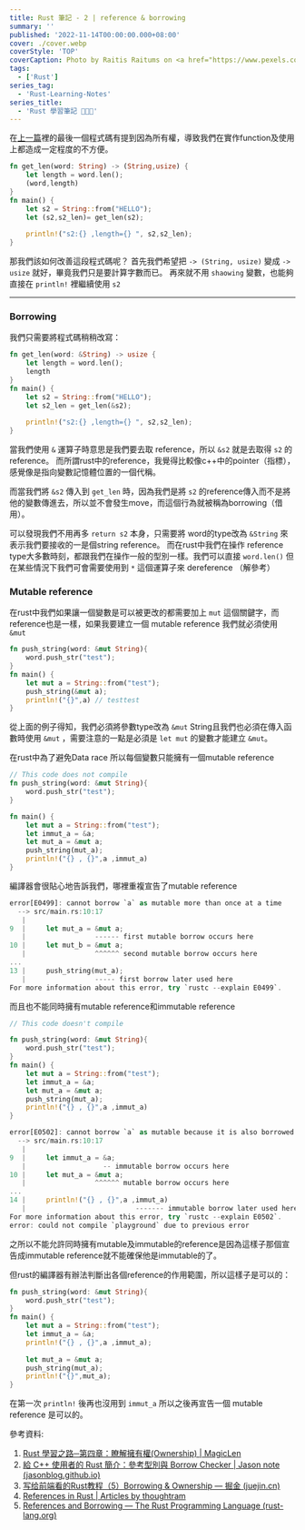 ```yaml
---
title: Rust 筆記 - 2 | reference & borrowing
summary: ''
published: '2022-11-14T00:00:00.000+08:00'
cover: ./cover.webp
coverStyle: 'TOP'
coverCaption: Photo by Raitis Raitums on <a href="https://www.pexels.com/zh-tw/photo/10009499/">Pexels</a>
tags:
  - ['Rust']
series_tag: 
  - 'Rust-Learning-Notes'
series_title:
  - 'Rust 學習筆記 🦀🦀🦀'
---
```


在[上一篇](../2022-10-27/index.md)裡的最後一個程式碼有提到因為所有權，導致我們在實作function及使用上都造成一定程度的不方便。

```rust
fn get_len(word: String) -> (String,usize) {
    let length = word.len();
    (word,length)
}
fn main() {
    let s2 = String::from("HELLO");
    let (s2,s2_len)= get_len(s2);
    
    println!("s2:{} ,length={} ", s2,s2_len);
}
```

那我們該如何改善這段程式碼呢？
首先我們希望把 `-> (String, usize)` 變成 `-> usize` 就好，畢竟我們只是要計算字數而已。
再來就不用 `shaowing` 變數，也能夠直接在 `println!` 裡繼續使用 `s2`

---

### Borrowing

我們只需要將程式碼稍稍改寫：

```rust
fn get_len(word: &String) -> usize {
    let length = word.len();
    length
}
fn main() {
    let s2 = String::from("HELLO");
    let s2_len = get_len(&s2);
    
    println!("s2:{} ,length={} ", s2,s2_len);
}
```

當我們使用 `&` 運算子時意思是我們要去取 reference，所以 `&s2` 就是去取得 `s2` 的reference。
而所謂rust中的reference，我覺得比較像c++中的pointer（指標），感覺像是指向變數記憶體位置的一個代稱。

而當我們將 `&s2` 傳入到 `get_len` 時，因為我們是將 `s2` 的reference傳入而不是將他的變數傳進去，所以並不會發生move，而這個行為就被稱為borrowing（借用）。

可以發現我們不用再多 `return s2` 本身，只需要將 word的type改為 `&String` 來表示我們要接收的一是個string reference。
而在rust中我們在操作 reference type大多數時刻，都跟我們在操作一般的型別一樣。我們可以直接 `word.len()` 但在某些情況下我們可會需要使用到 `*` 這個運算子來 dereference （解參考）

### Mutable reference

在rust中我們如果讓一個變數是可以被更改的都需要加上 `mut` 這個關鍵字，而reference也是一樣，如果我要建立一個 mutable reference 我們就必須使用 `&mut`

```rust
fn push_string(word: &mut String){
    word.push_str("test");
}
fn main() {
    let mut a = String::from("test");
    push_string(&mut a);
    println!("{}",a) // testtest
}
```

從上面的例子得知，我們必須將參數type改為 `&mut` String且我們也必須在傳入函數時使用 `&mut` ，需要注意的一點是必須是 `let mut` 的變數才能建立 `&mut`。

在rust中為了避免Data race 所以每個變數只能擁有一個mutable reference

```rust
// This code does not compile
fn push_string(word: &mut String){
    word.push_str("test");
}

fn main() {
    let mut a = String::from("test");
    let immut_a = &a;
    let mut_a = &mut a;
    push_string(mut_a);
    println!("{} , {}",a ,immut_a)
}
```

編譯器會很貼心地告訴我們，哪裡重複宣告了mutable reference

```rust
error[E0499]: cannot borrow `a` as mutable more than once at a time
  --> src/main.rs:10:17
   |
9  |     let mut_a = &mut a;
   |                 ------ first mutable borrow occurs here
10 |     let mut_b = &mut a;
   |                 ^^^^^^ second mutable borrow occurs here
...
13 |     push_string(mut_a);
   |                 ----- first borrow later used here
For more information about this error, try `rustc --explain E0499`.
```

而且也不能同時擁有mutable reference和immutable reference

```rust
// This code doesn't compile

fn push_string(word: &mut String){
    word.push_str("test");
}
fn main() {
    let mut a = String::from("test");
    let immut_a = &a;
    let mut_a = &mut a;
    push_string(mut_a);
    println!("{} , {}",a ,immut_a)
}
```


```rust
error[E0502]: cannot borrow `a` as mutable because it is also borrowed as immutable
  --> src/main.rs:10:17
   |
9  |     let immut_a = &a;
   |                   -- immutable borrow occurs here
10 |     let mut_a = &mut a;
   |                 ^^^^^^ mutable borrow occurs here
...
14 |     println!("{} , {}",a ,immut_a)
   |                           ------- immutable borrow later used here
For more information about this error, try `rustc --explain E0502`.
error: could not compile `playground` due to previous error
```

之所以不能允許同時擁有mutable及immutable的reference是因為這樣子那個宣告成immutable reference就不能確保他是immutable的了。

但rust的編譯器有辦法判斷出各個reference的作用範圍，所以這樣子是可以的：

```rust
fn push_string(word: &mut String){
    word.push_str("test");
}
fn main() {
    let mut a = String::from("test");
    let immut_a = &a;
    println!("{} , {}",a ,immut_a); 
    
    let mut_a = &mut a;
    push_string(mut_a);
    println!("{}",mut_a);
}
```

在第一次 `println!` 後再也沒用到 `immut_a` 所以之後再宣告一個 mutable reference 是可以的。

參考資料:

  1. [Rust 學習之路─第四章：瞭解擁有權(Ownership) | MagicLen](https://magiclen.org/rust-ownership/)
  2. [給 C++ 使用者的 Rust 簡介：參考型別與 Borrow Checker | Jason note (jasonblog.github.io)](https://jasonblog.github.io/note/Rust/rust-an-introduction-reference-and-borrow-checker.html)
  3. [写给前端看的Rust教程（5）Borrowing & Ownership — 掘金 (juejin.cn)](https://juejin.cn/post/7039590802275696676/)
  4. [References in Rust | Articles by thoughtram](https://blog.thoughtram.io/references-in-rust/)
  5. [References and Borrowing — The Rust Programming Language (rust-lang.org)](https://doc.rust-lang.org/book/ch04-02-references-and-borrowing.html)

